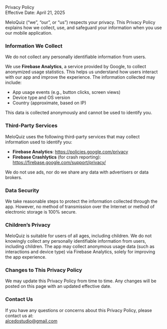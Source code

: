 Privacy Policy  
Effective Date: April 21, 2025

MeloQuiz (“we”, “our”, or “us”) respects your privacy. This Privacy Policy explains how we collect, use, and safeguard your information when you use our mobile application.

### Information We Collect
We do not collect any personally identifiable information from users.

We use **Firebase Analytics**, a service provided by Google, to collect anonymized usage statistics. This helps us understand how users interact with our app and improve the experience. The information collected may include:
- App usage events (e.g., button clicks, screen views)
- Device type and OS version
- Country (approximate, based on IP)

This data is collected anonymously and cannot be used to identify you.

### Third-Party Services
MeloQuiz uses the following third-party services that may collect information used to identify you:
- **Firebase Analytics**: https://policies.google.com/privacy
- **Firebase Crashlytics** (for crash reporting): https://firebase.google.com/support/privacy/

We do not use ads, nor do we share any data with advertisers or data brokers.

### Data Security
We take reasonable steps to protect the information collected through the app. However, no method of transmission over the Internet or method of electronic storage is 100% secure.

### Children’s Privacy
MeloQuiz is suitable for users of all ages, including children. We do not knowingly collect any personally identifiable information from users, including children. The app may collect anonymous usage data (such as interactions and device type) via Firebase Analytics, solely for improving the app experience.


### Changes to This Privacy Policy
We may update this Privacy Policy from time to time. Any changes will be posted on this page with an updated effective date.

### Contact Us
If you have any questions or concerns about this Privacy Policy, please contact us at:  
alcedostudio@gmail.com